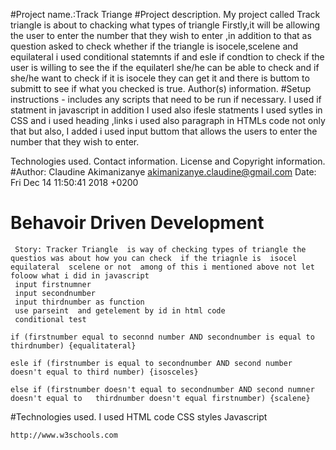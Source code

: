#Project name.:Track Triange
#Project description.
My project called Track triangle is about to chacking what types of triangle
Firstly,it will be allowing the user to enter the number that they wish to enter ,in addition to that as question asked to check whether if the triangle is isocele,scelene and equilateral
i used conditional statemnts if and esle if condtion to check if the user is willing to see the if the equilaterl she/he can be able to check and if she/he want to check if it is isocele they can get it and there is buttom to submitt to see if what you checked is true.
Author(s) information.
#Setup instructions - includes any scripts that need to be run if necessary.
I used if statment in javascript in addition I used also ifesle statments
I used sytles in CSS and i used heading ,links i used also paragraph in HTMLs code not only that but also, I added i used input buttom that allows the users to enter the number that they wish to enter.

Technologies used.
Contact information.
License and Copyright information.
#Author:
Claudine Akimanizanye <akimanizanye.claudine@gmail.com>
Date: Fri Dec 14 11:50:41 2018 +0200

# Behavoir Driven Development

     Story: Tracker Triangle  is way of checking types of triangle the questios was about how you can check  if the triagnle is  isocel equilateral  scelene or not  among of this i mentioned above not let foloow what i did in javascript
     input firstnumner
     input secondnumber
     input thirdnumber as function
     use parseint  and getelement by id in html code
     conditional test

    if (firstnumber equal to seconnd number AND secondnumber is equal to thirdnumber) {equalitateral}

    esle if (firstnumber is equal to secondnumber AND second number doesn't equal to third number) {isosceles}

    else if (firstnumber doesn't equal to secondnumber AND second numner doesn't equal to   thirdnumber doesn't equal firstnumber) {scalene}

#Technologies used.
I used HTML code
CSS styles
Javascript

    http://www.w3schools.com
